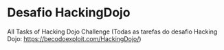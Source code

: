 # Desafio HackingDojo
All Tasks of Hacking Dojo Challenge (Todas as tarefas do desafio Hacking Dojo: https://becodoexploit.com/HackingDojo/)

